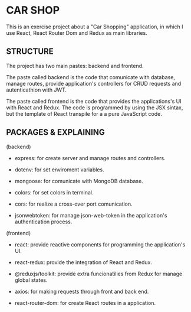# CAR SHOP
This is an exercise project about a "Car Shopping" application, in which I use React, React Router Dom and Redux as main libraries.


## STRUCTURE
The project has two main pastes: backend and frontend.

The paste called backend is the code that comunicate with database, manage routes, provide application's controllers for CRUD requests and autenticathion with JWT.

The paste called frontend is the code that provides the applications's UI with React and Redux. The code is programmed by using the JSX sintax, but the template of React transpile for a a pure JavaScript code.


## PACKAGES & EXPLAINING
(backend)
- express: for create server and manage routes and controllers.

- dotenv: for set enviroment variables.

- mongoose: for comunicate with MongoDB database.

- colors: for set colors in terminal.

- cors: for realize a cross-over port comunication.

- jsonwebtoken: for manage json-web-token in the application's authentication process.


(frontend)
- react: provide reactive components for programming the application's UI.

- react-redux: provide the integration of React and Redux.

- @reduxjs/toolkit: provide extra funcionatilies from Redux for manage global states.

- axios: for making requests through front and back end.

- react-router-dom: for create React routes in a application.